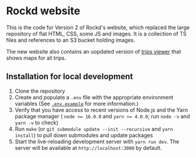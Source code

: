 # Rockd website

This is the code for Version 2 of Rockd's website, which replaced the large repository of flat HTML, CSS, some JS and images.
It is a collection of TS files and references to an S3 bucket holding images.

The new website also contains an uopdated version of [trips viewer](https://github.com/UW-Macrostrat/rockd-trips) that shows maps for all trips.

## Installation for local development

1. Clone the repository
2. Create and populate a `.env` file with the appropriate environment variables (See [
   `.env.example`](https://github.com/UW-Macrostrat/web/blob/main/.env.example) for more information.)
3. Verify that you have access to recent versions of Node.js and the Yarn package manager ( `node >= 16.0.0` and
   `yarn >= 4.0.0`; run `node -v` and `yarn -v` to check)
4. Run `make` (or `git submodule update --init --recursive` and `yarn install`) to pull down submodules and update packages
5. Start the live-reloading development server with `yarn run dev`. The server will be available at
   `http://localhost:3000` by default.
